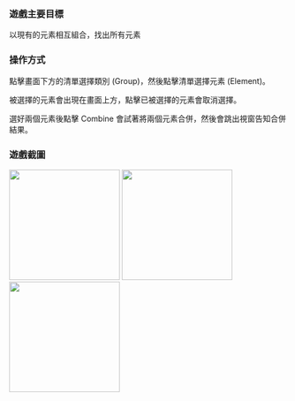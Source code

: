 <h3><b>遊戲主要目標</b></h3>
<p>以現有的元素相互組合，找出所有元素</p>
<h3><b>操作方式</b></h3>
<p>點擊畫面下方的清單選擇類別 (Group)，然後點擊清單選擇元素 (Element)。</p>
<p>被選擇的元素會出現在畫面上方，點擊已被選擇的元素會取消選擇。</p>
<p>選好兩個元素後點擊 Combine 會試著將兩個元素合併，然後會跳出視窗告知合併結果。</p>
<h3><b>遊戲截圖</b></h3>
<p float="left">
<img src="https://i.imgur.com/pnwFe76.png" width="200px" />
<img src="https://i.imgur.com/tfEDGtr.png" width="200px" />
<img src="https://i.imgur.com/urEMcfO.png" width="200px" />
</p>
